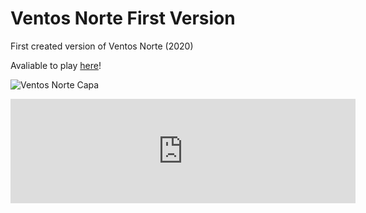 # Ventos Norte First Version
First created version of Ventos Norte (2020)

Avaliable to play [here](https://samuellh12.itch.io/ventos-norte)!

![Ventos Norte Capa](https://img.itch.zone/aW1nLzY1NDQwMTYucG5n/315x250%23c/SsaJL1.png)


<iframe width="552" height="167" frameborder="0" src="https://itch.io/embed/1129831">
  <a href="https://samuellh12.itch.io/ventos-norte">
    Ventos Norte (alpha) by SamuellH12
  </a>
</iframe>



